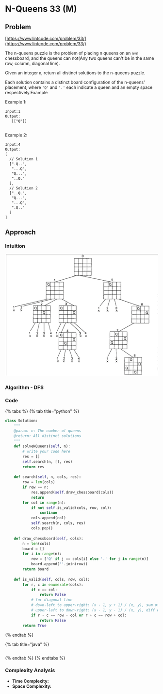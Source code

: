 # N-Queens 33 (M)

## Problem

[https://www.lintcode.com/problem/33/](https://www.lintcode.com/problem/33/)

The n-queens puzzle is the problem of placing n queens on an `n×n` chessboard, and the queens can not(Any two queens can't be in the same row, column, diagonal line).

Given an integer `n`, return all distinct solutions to the n-queens puzzle.

Each solution contains a distinct board configuration of the n-queens' placement, where `'Q'` and `'.'` each indicate a queen and an empty space respectively.Example

Example 1:

```
Input:1
Output:
   [["Q"]]


```

Example 2:

```
Input:4
Output:
[
  // Solution 1
  [".Q..",
   "...Q",
   "Q...",
   "..Q."
  ],
  // Solution 2
  ["..Q.",
   "Q...",
   "...Q",
   ".Q.."
  ]
]
```

## Approach

### Intuition

![](<../../.gitbook/assets/Screen Shot 2021-03-30 at 10.12.43 PM.png>)

### Algorithm - DFS

### Code

{% tabs %}
{% tab title="python" %}
```python
class Solution:
    """
    @param: n: The number of queens
    @return: All distinct solutions
    """
    def solveNQueens(self, n):
        # write your code here
        res = []
        self.search(n, [], res)
        return res

    def search(self, n, cols, res):
        row = len(cols)
        if row == n:
            res.append(self.draw_chessboard(cols))
            return 
        for col in range(n):
            if not self.is_valid(cols, row, col):
                continue
            cols.append(col)
            self.search(n, cols, res)
            cols.pop()
    
    def draw_chessboard(self, cols):
        n = len(cols)
        board = []
        for i in range(n):
            row = ['Q' if j == cols[i] else '.' for j in range(n)]
            board.append(''.join(row))
        return board
    
    def is_valid(self, cols, row, col):
        for r, c in enumerate(cols):
            if c == col:
                return False
            # for diagonal line 
            # down-left to upper-right: (x - 1, y + 1) / (x, y), sum of (x, y) are the same
            # upper-left to down-right: (x - 1, y - 1) / (x, y), diff of (x, y) are the same
            if r - c == row - col or r + c == row + col:
                return False
        return True
```
{% endtab %}

{% tab title="java" %}
```
```
{% endtab %}
{% endtabs %}

### Complexity Analysis

* **Time Complexity:**
* **Space Complexity:**

